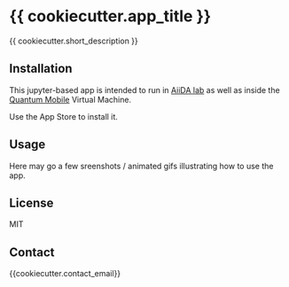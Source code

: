 # {{ cookiecutter.app_title }}

{{ cookiecutter.short_description }}

## Installation

This jupyter-based app is intended to run in
[AiiDA lab](https://www.materialscloud.org/aiidalab)
as well as inside the
[Quantum Mobile](https://materialscloud.org/work/quantum-mobile) Virtual Machine.

Use the App Store to install it.

## Usage

Here may go a few sreenshots / animated gifs illustrating how to use the app.

## License

MIT

## Contact

{{cookiecutter.contact_email}}
